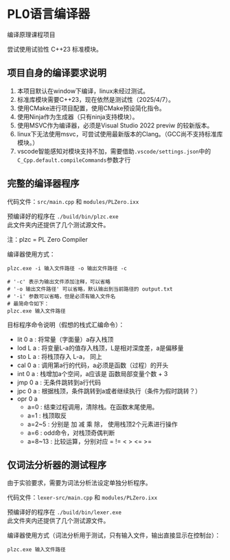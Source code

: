 # PL0语言编译器

编译原理课程项目

尝试使用试验性 C++23 标准模块。

## 项目自身的编译要求说明

1. 本项目默认在window下编译，linux未经过测试。
2. 标准库模块需要C++23，现在依然是测试性（2025/4/7）。
3. 使用CMake进行项目配置，使用CMake预设简化指令。
4. 使用Ninja作为生成器（只有ninja支持模块）。
5. 使用MSVC作为编译器，必须是Visual Studio 2022 previw 的较新版本。
6. linux下无法使用msvc，可尝试使用最新版本的Clang。（GCC尚不支持标准库模块。）
7. vscode智能感知对模块支持不加，需要借助`.vscode/settings.json`中的`C_Cpp.default.compileCommands`参数才行

## 完整的编译器程序

代码文件：`src/main.cpp` 和 `modules/PLZero.ixx`

预编译好的程序在 `./build/bin/plzc.exe`<br>
此文件夹内还提供了几个测试源文件。

注：plzc = PL Zero Compiler

编译器使用方式：
```shell
plzc.exe -i 输入文件路径 -o 输出文件路径 -c

# '-c' 表示为输出文件添加注释，可以省略
# '-o 输出文件路径' 可以省略，默认输出到当前路径的 output.txt
# '-i' 参数可以省略，但是必须有输入文件名
# 最简命令如下：
plzc.exe 输入文件路径
```

目标程序命令说明（假想的栈式汇编命令）：
- lit 0 a : 将常量（字面量）a存入栈顶
- lod L a : 将变量L-a的值存入栈顶，L是相对深度差，a是偏移量
- sto L a : 将栈顶存入 L-a， 同上
- cal 0 a : 调用第a行的代码，a必须是函数（过程）的开头
- int 0 a : 栈增加a个空间，a应该是 函数局部变量个数 + 3
- jmp 0 a : 无条件跳转到a行代码
- jpc 0 a : 根据栈顶，条件跳转到a或者继续执行（条件为假时跳转？）
- opr 0 a
    - a=0 : 结束过程调用，清除栈。在函数末尾使用。
    - a=1 : 栈顶取反
    - a=2~5 : 分别是 加 减 乘 除， 使用栈顶2个元素进行操作
    - a=6 : odd命令，对栈顶奇偶判断
    - a=8~13 : 比较运算，分别对应 = != < > <= >=


## 仅词法分析器的测试程序
由于实验要求，需要为词法分析法设定单独分析程序。

代码文件：`lexer-src/main.cpp` 和 `modules/PLZero.ixx`

预编译好的程序在 `./build/bin/lexer.exe`<br>
此文件夹内还提供了几个测试源文件。

编译器使用方式（词法分析用于测试，只有输入文件，输出直接显示在控制台）：
```shell
plzc.exe 输入文件路径
```
